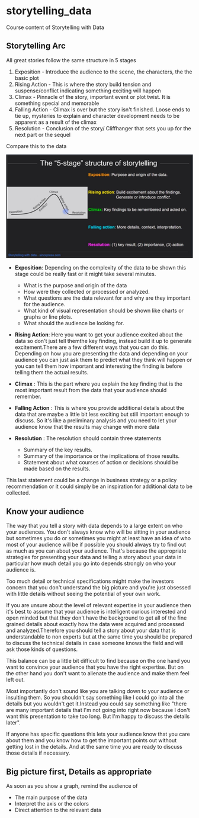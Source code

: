 # storytelling_data
Course content of Storytelling with Data


## Storytelling Arc

All great stories follow the same structure in 5 stages

1) Exposition - Introduce the audience to the scene, the characters, the the basic plot  
2) Rising Action - This is where the story build tension and suspense/conflict indicating something exciting will happen  
3) Climax - Pinnacle of the story, important event or plot twist. It is something special and memorable  
4) Falling Action - Climax is over but the story isn't finished. Loose ends to tie up, mysteries to explain and character development needs to be apparent as a result of the climax  
5) Resolution - Conclusion of the story/ Cliffhanger that sets you up for the next part or the sequel  

Compare this to the data

![alt text](https://github.com/snknitin/storytelling_data/blob/master/story.JPG)

* **Exposition**: Depending on the complexity of the data to be shown this stage could be really fast or it might take several minutes.
    * What is the purpose and origin of the data 
    * How were they collected or processed or analyzed.
    * What questions are the data relevant for and why are they important for the audience.
    * What kind of visual representation should be shown like charts or graphs or line plots.
    * What should the audience be looking for.

* **Rising Action**: Here you want to get your audience excited about the data so don't just tell themthe key finding, instead build it up to generate excitement.There are a few different ways that you can do this. Depending on how you are presenting the data and depending on your audience you can just ask them to predict what they think will happen or you can tell them how important and interesting the finding is before telling them the actual results.

* **Climax** :  This is the part where you explain the key finding that is the most important result from the data that your audience should remember.

* **Falling Action** : This is where you provide additional details about the data that are maybe a little bit less exciting but still important enough to discuss. So it's like a preliminary analysis and you need to let your audience know that the results may change with more data

* **Resolution** : The resolution should contain three statements 
   * Summary of the key results.
   * Summary of the importance or the implications of those results.
   * Statement about what courses of action or decisions should be made based on the results. 

This last statement could be a change in business strategy or a policy recommendation or it could simply be an inspiration for additional data to be collected.


## Know your audience

The way that you tell a story with data depends to a large extent on who your audiences. You don't always know who will be sitting in your audience but sometimes you do or sometimes you might at least have an idea of who most of your audience will be if possible you should always try to find out as much as you can about your audience. That's because the appropriate strategies for presenting your data and telling a story about your data in particular how much detail you go into depends strongly on who your audience is.

Too much detail or technical specifications might make the investors concern that you don't understand the big picture and you're just obsessed with little details without seeing the potential of your own work.

If you are unsure about the level of relevant expertise in your audience then it's best to assume that your audience is intelligent curious interested and open minded but that they don't have the background to get all of the fine grained details about exactly how the data were acquired and processed and analyzed.Therefore you should tell a story about your data that is understandable to non experts but at the same time you should be prepared to discuss the technical details in case someone knows the field and will ask those kinds of questions.

This balance can be a little bit difficult to find because on the one hand you want to convince your audience that you have the right expertise. But on the other hand you don't want to alienate the audience and make them feel left out.

Most importantly don't sound like you are talking down to your audience or insulting them. So you shouldn't say something like I could go into all the details but you wouldn't get it.Instead you could say something like "there are many important details that I'm not going into right now because I don't want this presentation to take too long. But I'm happy to discuss the details later".

If anyone has specific questions this lets your audience know that you care about them and you know how to get the important points out without getting lost in the details. And at the same time you are ready to discuss those details if necessary.



## Big picture first, Details as appropriate

As soon as you show a graph, remind the audience of 
* The main purpose of the data
* Interpret the axis or the colors
* Direct attention to the relevant data


